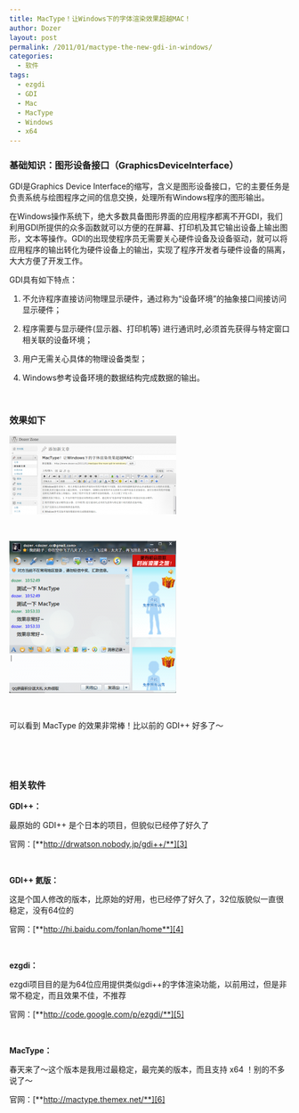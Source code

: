 ```yaml
---
title: MacType！让Windows下的字体渲染效果超越MAC！
author: Dozer
layout: post
permalink: /2011/01/mactype-the-new-gdi-in-windows/
categories:
  - 软件
tags:
  - ezgdi
  - GDI
  - Mac
  - MacType
  - Windows
  - x64
---
```


### <strong>基础知识：图形设备接口（GraphicsDeviceInterface）</strong>

GDI是Graphics Device Interface的缩写，含义是图形设备接口，它的主要任务是负责系统与绘图程序之间的信息交换，处理所有Windows程序的图形输出。

在Windows操作系统下，绝大多数具备图形界面的应用程序都离不开GDI，我们利用GDI所提供的众多函数就可以方便的在屏幕、打印机及其它输出设备上输出图形，文本等操作。GDI的出现使程序员无需要关心硬件设备及设备驱动，就可以将应用程序的输出转化为硬件设备上的输出，实现了程序开发者与硬件设备的隔离，大大方便了开发工作。

GDI具有如下特点：

1. 不允许程序直接访问物理显示硬件，通过称为“设备环境”的抽象接口间接访问显示硬件；

2. 程序需要与显示硬件(显示器、打印机等) 进行通讯时,必须首先获得与特定窗口相关联的设备环境；

3. 用户无需关心具体的物理设备类型；

4. Windows参考设备环境的数据结构完成数据的输出。

<!--more-->

&nbsp;

### <strong>效果如下</strong>

[<img class="alignnone size-medium wp-image-165" title="effect_1" alt="" src="/uploads/2011/01/effect_1-300x141.png" width="300" height="141" />][1]

&nbsp;

[<img class="alignnone size-medium wp-image-166" title="effect_2" alt="" src="/uploads/2011/01/effect_2-300x273.png" width="300" height="273" />][2]

&nbsp;

可以看到 MacType 的效果非常棒！比以前的 GDI++ 好多了～

&nbsp;

&nbsp;

### <strong>相关软件</strong>

**GDI++：**

最原始的 GDI++ 是个日本的项目，但貌似已经停了好久了

官网：[**http://drwatson.nobody.jp/gdi++/**][3]

&nbsp;

**GDI++ 氦版：**

这是个国人修改的版本，比原始的好用，也已经停了好久了，32位版貌似一直很稳定，没有64位的

官网：[**http://hi.baidu.com/fonlan/home**][4]

&nbsp;

**ezgdi：**

ezgdi项目目的是为64位应用提供类似gdi++的字体渲染功能，以前用过，但是非常不稳定，而且效果不佳，不推荐

官网：[**http://code.google.com/p/ezgdi/**][5]

&nbsp;

**MacType：**

春天来了～这个版本是我用过最稳定，最完美的版本，而且支持 x64 ！别的不多说了～

官网：[**http://mactype.themex.net/**][6]

 [1]: /uploads/2011/01/effect_1.png
 [2]: /uploads/2011/01/effect_2.png
 [3]: http://drwatson.nobody.jp/gdi++/
 [4]: http://hi.baidu.com/fonlan/home
 [5]: http://code.google.com/p/ezgdi/
 [6]: http://mactype.themex.net/
